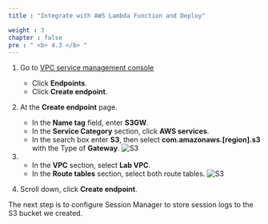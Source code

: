```yaml
---
title : "Integrate with AWS Lambda Function and Deploy"

weight : 3
chapter : false
pre : " <b> 4.3 </b> "
---
```



1. Go to [VPC service management console](https://console.aws.amazon.com/vpc/home)
    - Click **Endpoints**.
    - Click **Create endpoint**.

2. At the **Create endpoint** page.
    - In the **Name tag** field, enter **S3GW**.
    - In the **Service Category** section, click **AWS services**.
    - In the search box enter **S3**, then select **com.amazonaws.[region].s3** with the Type of **Gateway**.
![S3](/images/2/66.png)

3.  - In the **VPC** section, select **Lab VPC**.
    - In the **Route tables** section, select both route tables.
![S3](/images/2/67.png)

4. Scroll down, click **Create endpoint**.

The next step is to configure Session Manager to store session logs to the S3 bucket we created.